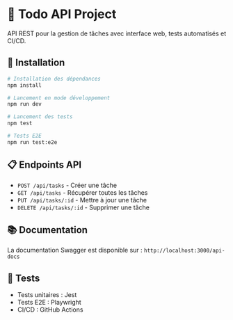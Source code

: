 # 📝 Todo API Project

API REST pour la gestion de tâches avec interface web, tests automatisés et CI/CD.

## 🚀 Installation

```bash
# Installation des dépendances
npm install

# Lancement en mode développement
npm run dev

# Lancement des tests
npm test

# Tests E2E
npm run test:e2e
```

## 📋 Endpoints API

- `POST /api/tasks` - Créer une tâche
- `GET /api/tasks` - Récupérer toutes les tâches
- `PUT /api/tasks/:id` - Mettre à jour une tâche
- `DELETE /api/tasks/:id` - Supprimer une tâche

## 📚 Documentation

La documentation Swagger est disponible sur : `http://localhost:3000/api-docs`

## 🧪 Tests

- Tests unitaires : Jest
- Tests E2E : Playwright
- CI/CD : GitHub Actions
